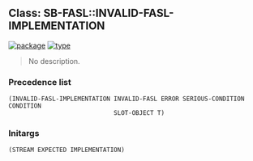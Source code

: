 ## Class: SB-FASL::INVALID-FASL-IMPLEMENTATION
[![package](https://img.shields.io/badge/Package-SB--FASL-5f9ea0.svg?style=social&colorA=999999)](../) [![type](https://img.shields.io/badge/Type-Class-5f9ea0.svg?style=social&colorA=999999)](../#class) 

> No description.

### Precedence list
```
(INVALID-FASL-IMPLEMENTATION INVALID-FASL ERROR SERIOUS-CONDITION CONDITION
                             SLOT-OBJECT T)
```
### Initargs
```
(STREAM EXPECTED IMPLEMENTATION)
```
